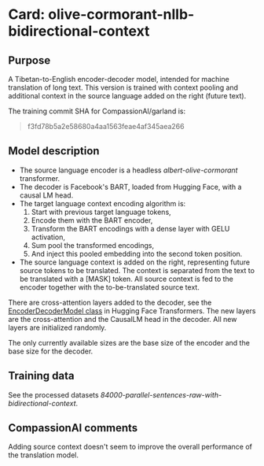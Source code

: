 # Card: olive-cormorant-nllb-bidirectional-context

## Purpose

A Tibetan-to-English encoder-decoder model, intended for machine translation of long text. This version is trained with context pooling and additional context in the source language added on the right (future text).

The training commit SHA for CompassionAI/garland is:

> f3fd78b5a2e58680a4aa1563feae4af345aea266

## Model description

- The source language encoder is a headless _albert-olive-cormorant_ transformer.
- The decoder is Facebook's BART, loaded from Hugging Face, with a causal LM head.
- The target language context encoding algorithm is:
  1. Start with previous target language tokens,
  2. Encode them with the BART encoder,
  3. Transform the BART encodings with a dense layer with GELU activation,
  4. Sum pool the transformed encodings,
  5. And inject this pooled embedding into the second token position.
- The source language context is added on the right, representing future source tokens to be translated. The context is separated from the text to be translated with a [MASK] token. All source context is fed to the encoder together with the to-be-translated source text.

There are cross-attention layers added to the decoder, see the [EncoderDecoderModel class](https://huggingface.co/docs/transformers/v4.20.1/en/model_doc/encoder-decoder#transformers.EncoderDecoderModel) in Hugging Face Transformers. The new layers are the cross-attention and the CausalLM head in the decoder. All new layers are initialized randomly.

The only currently available sizes are the base size of the encoder and the base size for the decoder.

## Training data

See the processed datasets _84000-parallel-sentences-raw-with-bidirectional-context_.

## CompassionAI comments

Adding source context doesn't seem to improve the overall performance of the translation model.
